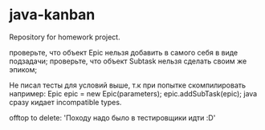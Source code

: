 # java-kanban
Repository for homework project.

проверьте, что объект Epic нельзя добавить в самого себя в виде подзадачи;
проверьте, что объект Subtask нельзя сделать своим же эпиком;

Не писал тесты для условий выше, т.к при попытке скомпилировать например:
Epic epic = new Epic(parameters);
epic.addSubTask(epic);
java сразу кидает incompatible types.

offtop to delete:
'Походу надо было в тестировщики идти :D'